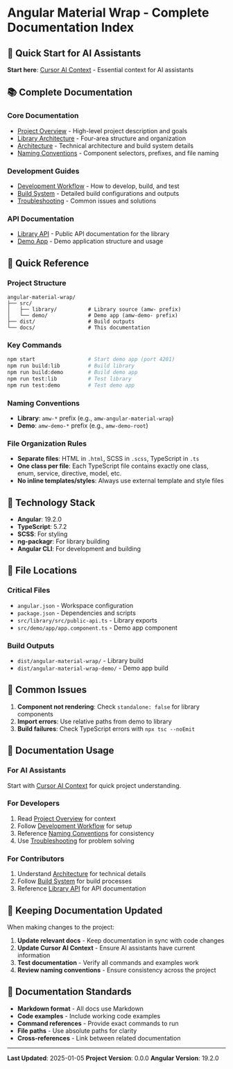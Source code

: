 # Angular Material Wrap - Complete Documentation Index

## 🚀 Quick Start for AI Assistants

**Start here**: [Cursor AI Context](./cursor-ai-context.md) - Essential context for AI assistants

## 📚 Complete Documentation

### Core Documentation

- [Project Overview](./project-overview.md) - High-level project description and goals
- [Library Architecture](./library-architecture.md) - Four-area structure and organization
- [Architecture](./architecture.md) - Technical architecture and build system details
- [Naming Conventions](./naming-conventions.md) - Component selectors, prefixes, and file naming

### Development Guides

- [Development Workflow](./development-workflow.md) - How to develop, build, and test
- [Build System](./build-system.md) - Detailed build configurations and outputs
- [Troubleshooting](./troubleshooting.md) - Common issues and solutions

### API Documentation

- [Library API](./library-api.md) - Public API documentation for the library
- [Demo App](./demo-app.md) - Demo application structure and usage

## 🎯 Quick Reference

### Project Structure

```
angular-material-wrap/
├── src/
│   ├── library/          # Library source (amw- prefix)
│   └── demo/             # Demo app (amw-demo- prefix)
├── dist/                 # Build outputs
└── docs/                 # This documentation
```

### Key Commands

```bash
npm start                 # Start demo app (port 4201)
npm run build:lib         # Build library
npm run build:demo        # Build demo app
npm run test:lib          # Test library
npm run test:demo         # Test demo app
```

### Naming Conventions

- **Library**: `amw-*` prefix (e.g., `amw-angular-material-wrap`)
- **Demo**: `amw-demo-*` prefix (e.g., `amw-demo-root`)

### File Organization Rules

- **Separate files**: HTML in `.html`, SCSS in `.scss`, TypeScript in `.ts`
- **One class per file**: Each TypeScript file contains exactly one class, enum, service, directive, model, etc.
- **No inline templates/styles**: Always use external template and style files

## 🔧 Technology Stack

- **Angular**: 19.2.0
- **TypeScript**: 5.7.2
- **SCSS**: For styling
- **ng-packagr**: For library building
- **Angular CLI**: For development and building

## 📁 File Locations

### Critical Files

- `angular.json` - Workspace configuration
- `package.json` - Dependencies and scripts
- `src/library/src/public-api.ts` - Library exports
- `src/demo/app/app.component.ts` - Demo app component

### Build Outputs

- `dist/angular-material-wrap/` - Library build
- `dist/angular-material-wrap-demo/` - Demo app build

## 🚨 Common Issues

1. **Component not rendering**: Check `standalone: false` for library components
2. **Import errors**: Use relative paths from demo to library
3. **Build failures**: Check TypeScript errors with `npx tsc --noEmit`

## 📖 Documentation Usage

### For AI Assistants

Start with [Cursor AI Context](./cursor-ai-context.md) for quick project understanding.

### For Developers

1. Read [Project Overview](./project-overview.md) for context
2. Follow [Development Workflow](./development-workflow.md) for setup
3. Reference [Naming Conventions](./naming-conventions.md) for consistency
4. Use [Troubleshooting](./troubleshooting.md) for problem solving

### For Contributors

1. Understand [Architecture](./architecture.md) for technical details
2. Follow [Build System](./build-system.md) for build processes
3. Reference [Library API](./library-api.md) for API documentation

## 🔄 Keeping Documentation Updated

When making changes to the project:

1. **Update relevant docs** - Keep documentation in sync with code changes
2. **Update Cursor AI Context** - Ensure AI assistants have current information
3. **Test documentation** - Verify all commands and examples work
4. **Review naming conventions** - Ensure consistency across the project

## 📝 Documentation Standards

- **Markdown format** - All docs use Markdown
- **Code examples** - Include working code examples
- **Command references** - Provide exact commands to run
- **File paths** - Use absolute paths for clarity
- **Cross-references** - Link between related documentation

---

**Last Updated**: 2025-01-05
**Project Version**: 0.0.0
**Angular Version**: 19.2.0
